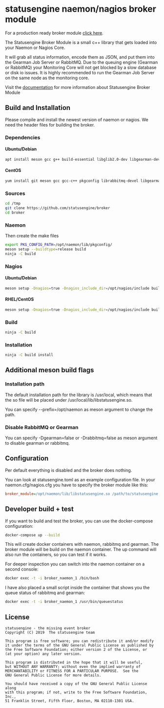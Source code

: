 # statusengine naemon/nagios broker module

For a production ready broker module [click here](https://github.com/statusengine/module).

The Statusengine Broker Module is a small c++ library that gets loaded into your Naemon or Nagios Core.

It will grab all status information, encode them as JSON, and put them into the Gearman Job Server or RabbitMQ. Due to the queuing engine (Gearman or RabbitMQ) your Monitoring Core will not get blocked by a slow database or disk io issues. It is highly recommended to run the Gearman Job Server on the same node as the monitoring core.

Visit the [documentation](https://statusengine.org/) for more information about Statusengine Broker Module

## Build and Installation

Please compile and install the newest version of naemon or nagios. We need the header files for building the broker.

### Dependencies
#### Ubuntu/Debian
```bash
apt install meson gcc g++ build-essential libglib2.0-dev libgearman-dev uuid-dev libicu-dev libjson-c-dev pkg-config libssl-dev librabbitmq-dev
```
#### CentOS
```bash
yum install git meson gcc gcc-c++ pkgconfig librabbitmq-devel libgearman-devel libicu-devel json-c-devel openssl-devel glib2-devel
```

### Sources

```bash
cd /tmp
git clone https://github.com/statusengine/broker
cd broker
```

### Naemon

Then create the make files
```bash
export PKG_CONFIG_PATH=/opt/naemon/lib/pkgconfig/
meson setup --buildtype=release build
ninja -C build
```

### Nagios

#### Ubuntu/Debian
```bash
meson setup -Dnagios=true -Dnagios_include_dir=/opt/nagios/include build
```

#### RHEL/CentOS
```bash
meson setup -Dnagios=true -Dnagios_include_dir=/opt/nagios/include build
```

### Build

```bash
ninja -C build
```

### Installation

```bash
ninja -C build install
```

## Additional meson build flags

### Installation path

The default installation path for the library is /usr/local, which means that the so file will be placed under /usr/local/lib/libstatusengine.so.

You can specify --prefix=/opt/naemon as meson argument to change the path.

### Disable RabbitMQ or Gearman

You can specify -Dgearman=false or -Drabbitmq=false as meson argument to disable gearman or rabbitmq.


## Configuration

Per default everything is disabled and the broker does nothing.

You can look at statusengine.toml as an example configuration file. In your naemon.cfg/nagios.cfg you have to specify the
broker module like this:
```ini
broker_module=/opt/naemon/lib/libstatusengine.so /path/to/statusengine.toml
```

## Developer build + test

If you want to build and test the broker, you can use the docker-compose configuration:
```bash
docker-compose up --build
```

This will create docker containers with naemon, rabbitmq and gearman. The broker module will be build on the naemon container. The up command will also run the containers, so you can test if it works.

For deeper inspection you can switch into the naemon container on a second console:
```bash
docker exec -t -i broker_naemon_1 /bin/bash
```

I have also placed a small script inside the container that shows you the queue status of rabbitmq and gearman:
```bash
docker exec -t -i broker_naemon_1 /usr/bin/queuestatus
```

## License

    statusengine - the missing event broker
    Copyright (C) 2019  The statusengine team

    This program is free software; you can redistribute it and/or modify
    it under the terms of the GNU General Public License as published by
    the Free Software Foundation; either version 2 of the License, or
    (at your option) any later version.

    This program is distributed in the hope that it will be useful,
    but WITHOUT ANY WARRANTY; without even the implied warranty of
    MERCHANTABILITY or FITNESS FOR A PARTICULAR PURPOSE.  See the
    GNU General Public License for more details.

    You should have received a copy of the GNU General Public License along
    with this program; if not, write to the Free Software Foundation, Inc.,
    51 Franklin Street, Fifth Floor, Boston, MA 02110-1301 USA.
